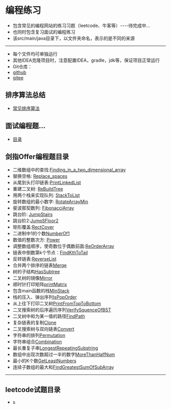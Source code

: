 # 编程练习

- 包含常见的编程网站的练习习题（leetcode、牛客等）----待完成中...
- 也同时包含复习面试的编程练习
- 该src/main/java目录下，以文件夹命名，表示的是不同的来源

-------
 - 每个文件均可单独运行
 - 其他IDEA克隆项目时，注意配置IDEA，gradle，jdk等，保证项目正常运行
 - Git仓库：
  - [github](https://github.com/briarbear/programming_exercises)
  - [gitee](https://gitee.com/briarbear/programming_exercises)
 
 ## 排序算法总结
 - [常见排序算法](src/main/java/Algorithm/Sorts)
 
 ## 面试编程题...
 - [目录](src/main/java/company)
 
## 剑指Offer编程题目录
 - 二维数组中的查找:[Finding_in_a_two_dimensional_array](src/main/java/nowcoder/offer/Finding_in_a_two_dimensional_array.java)
 - 替换空格: [Replace_spaces](src/main/java/nowcoder/offer/Replace_spaces.java)
 - 从尾到头打印链表:[PrintLinkedList](src/main/java/nowcoder/offer/PrintLinkedList.java)
 - 重建二叉树: [ReBuildTree](src/main/java/nowcoder/offer/ReBuildTree.java)
 - 用两个栈来实现队列: [StackToList](src/main/java/nowcoder/offer/StackToList.java)
 - 旋转数组的最小数字: [RotateArrayMin](src/main/java/nowcoder/offerRotateArrayMin.java)
 - 斐波那契数列: [FibonacciArray](src/main/java/nowcoder/offerFibonacciArray.java)
 - 跳台阶: [JumpStairs](src/main/java/nowcoder/offer/JumpStairs.java)
 - 跳台阶2:[JumpSFloor2](src/main/java/nowcoder/offer/JumpFloor2.java)
 - 矩形覆盖:[RectCover](src/main/java/nowcoder/offer/RectCover.java)
 - 二进制中1的个数[NumberOf1](src/main/java/nowcoder/offer/NumberOf1.java)
 - 数值的整数次方: [Power](src/main/java/nowcoder/offer/Power.java)
 - 调整数组顺序，使奇数位于偶数前面:[ReOrderArray](src/main/java/nowcoder/offer/ReOrderArray.java)
 - 链表中倒数第k个节点：[FindKthToTail](src/main/java/nowcoder/offer/FindKthToTail.java)
 - 反转链表:[ReverseList](src/main/java/nowcoder/offer/ReverseList.java)
 - 合并两个排序的链表[Merge](src/main/java/nowcoder/offer/Merge.java)
 - 树的子结构[HasSubtree](src/main/java/nowcoder/offer/HasSubtree.java)
 - 二叉树的镜像[Mirror](src/main/java/nowcoder/offer/Mirror.java)
 - 顺时针打印矩阵[printMatrix](src/main/java/nowcoder/offer/PrintMatrix.java)
 - 包含main函数的栈[MinStack](src/main/java/nowcoder/offer/MinStack.java)
 - 栈的压入、弹出序列[IsPopOrder](src/main/java/nowcoder/offer/IsPopOrder.java)
 - 从上往下打印二叉树[PrintFromTopToBottom](src/main/java/nowcoder/offer/PrintFromTopToBottom.java)
 - 二叉搜索树的后序遍历序列[VerifySquenceOfBST](src/main/java/nowcoder/offer/VerifySquenceOfBST.java)
 - 二叉树中和为某一值的路径[FindPath](src/main/java/nowcoder/offer/FindPath.java)
 - 复杂链表的复制[Clone](src/main/java/nowcoder/offer/CloneList.java)
 - 二叉搜索树与双向链表[Convert](src/main/java/nowcoder/offer/Convert.java)
 - 字符串的排列[Permutation](src/main/java/nowcoder/offer/Permutation.java)
 - 字符串组合[Combination](src/main/java/nowcoder/offer/Combination.java)
 - 最长重复子串[LongestRepeatingSubstring](src/main/java/nowcoder/offer/LongestRepeatingSubstring.java)
 - 数组中出现次数超过一半的数字[MoreThanHalfNum](/src/main/java/nowcoder/offer/MoreThanHalfNum.java)
 - 最小的K个数[GetLeastNumbers](/src/main/java/nowcoder/offer/GetLeastNumbers.java)
 - 连续子数组的最大和[FindGreatestSumOfSubArray](/src/main/java/nowcoder/offer/FindGreatestSumOfSubArray.java)
 ---
 ## leetcode试题目录
 - s